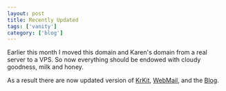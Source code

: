 ```yaml
---
layout: post
title: Recently Updated
tags: ['vanity']
category: ['blog']
---
```


Earlier this month I moved this domain and Karen's domain from a real
server to a VPS. So now everything should be endowed with cloudy
goodness, milk and honey.

As a result there are now updated version of
[KrKit](http://code.nicholasstudt.com/wiki/KrKit),
[WebMail](http://code.nicholasstudt.com/wiki/AlchemyWebMail), and the
[Blog](http://code.nicholasstudt.com/wiki/DjangoBlog).

